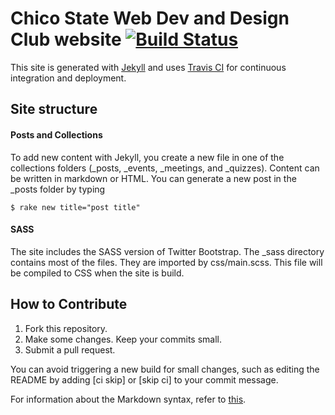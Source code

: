# Chico State Web Dev and Design Club website [![Build Status](https://travis-ci.org/csuwebdev/csuwebdev.github.io.svg?branch=jekyll)](https://travis-ci.org/csuwebdev/csuwebdev.github.io)

This site is generated with [Jekyll](http://jekyllrb.com/) and uses [Travis CI](https://travis-ci.org/csuwebdev/csuwebdev.github.io) for continuous integration and deployment.

## Site structure

#### Posts and Collections

To add new content with Jekyll, you create a new file in one of the collections folders (_posts, _events, _meetings, and _quizzes). Content can be written in markdown or HTML. You can generate a new post in the _posts folder by typing

````
$ rake new title="post title"
````
#### SASS

The site includes the SASS version of Twitter Bootstrap. The _sass directory contains most of the files. They are imported by css/main.scss. This file will be compiled to CSS when the site is build.

## How to Contribute

1. Fork this repository.
2. Make some changes. Keep your commits small.
3. Submit a pull request.

You can avoid triggering a new build for small changes, such as editing the README by adding [ci skip] or [skip ci] to your commit message.

For information about the Markdown syntax, refer to [this](http://kramdown.gettalong.org/syntax.html).
